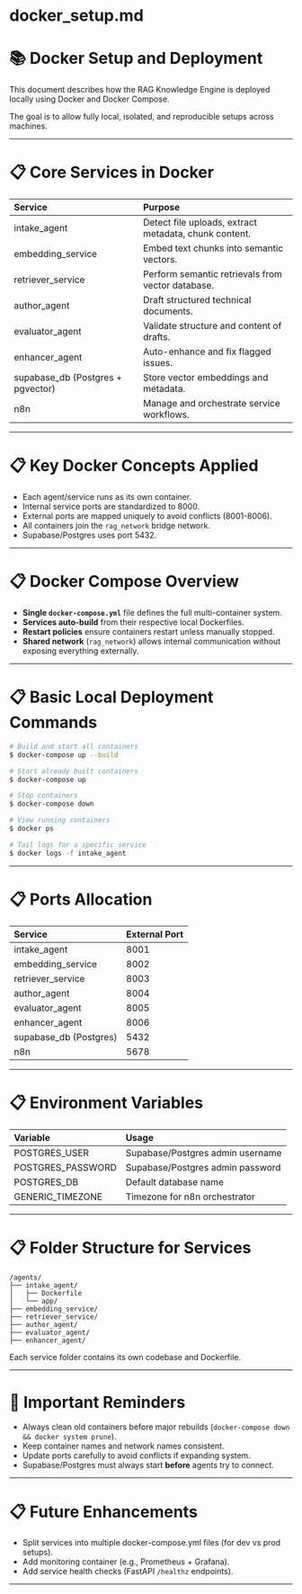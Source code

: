 # docker_setup.md

# 📚 Docker Setup and Deployment

This document describes how the RAG Knowledge Engine is deployed locally using Docker and Docker Compose.

The goal is to allow fully local, isolated, and reproducible setups across machines.

---

# 📋 Core Services in Docker

| Service | Purpose |
|:--------|:--------|
| intake_agent | Detect file uploads, extract metadata, chunk content. |
| embedding_service | Embed text chunks into semantic vectors. |
| retriever_service | Perform semantic retrievals from vector database. |
| author_agent | Draft structured technical documents. |
| evaluator_agent | Validate structure and content of drafts. |
| enhancer_agent | Auto-enhance and fix flagged issues. |
| supabase_db (Postgres + pgvector) | Store vector embeddings and metadata. |
| n8n | Manage and orchestrate service workflows. |

---

# 📋 Key Docker Concepts Applied

- Each agent/service runs as its own container.
- Internal service ports are standardized to 8000.
- External ports are mapped uniquely to avoid conflicts (8001-8006).
- All containers join the `rag_network` bridge network.
- Supabase/Postgres uses port 5432.

---

# 📋 Docker Compose Overview

- **Single `docker-compose.yml`** file defines the full multi-container system.
- **Services auto-build** from their respective local Dockerfiles.
- **Restart policies** ensure containers restart unless manually stopped.
- **Shared network** (`rag_network`) allows internal communication without exposing everything externally.

---

# 📋 Basic Local Deployment Commands

```bash
# Build and start all containers
$ docker-compose up --build

# Start already built containers
$ docker-compose up

# Stop containers
$ docker-compose down

# View running containers
$ docker ps

# Tail logs for a specific service
$ docker logs -f intake_agent
```

---

# 📋 Ports Allocation

| Service | External Port |
|:--------|:--------------|
| intake_agent | 8001 |
| embedding_service | 8002 |
| retriever_service | 8003 |
| author_agent | 8004 |
| evaluator_agent | 8005 |
| enhancer_agent | 8006 |
| supabase_db (Postgres) | 5432 |
| n8n | 5678 |

---

# 📋 Environment Variables

| Variable | Usage |
|:---------|:------|
| POSTGRES_USER | Supabase/Postgres admin username |
| POSTGRES_PASSWORD | Supabase/Postgres admin password |
| POSTGRES_DB | Default database name |
| GENERIC_TIMEZONE | Timezone for n8n orchestrator |

---

# 📋 Folder Structure for Services

```plaintext
/agents/
├── intake_agent/
│   ├── Dockerfile
│   └── app/
├── embedding_service/
├── retriever_service/
├── author_agent/
├── evaluator_agent/
├── enhancer_agent/
```

Each service folder contains its own codebase and Dockerfile.

---

# 📢 Important Reminders

- Always clean old containers before major rebuilds (`docker-compose down && docker system prune`).
- Keep container names and network names consistent.
- Update ports carefully to avoid conflicts if expanding system.
- Supabase/Postgres must always start **before** agents try to connect.

---

# 📋 Future Enhancements

- Split services into multiple docker-compose.yml files (for dev vs prod setups).
- Add monitoring container (e.g., Prometheus + Grafana).
- Add service health checks (FastAPI `/healthz` endpoints).

---

